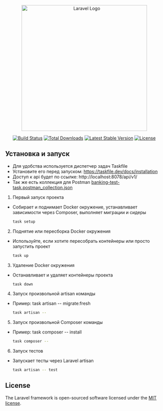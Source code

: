 <p align="center"><a href="https://laravel.com" target="_blank"><img src="https://raw.githubusercontent.com/laravel/art/master/logo-lockup/5%20SVG/2%20CMYK/1%20Full%20Color/laravel-logolockup-cmyk-red.svg" width="400" alt="Laravel Logo"></a></p>

<p align="center">
<a href="https://github.com/laravel/framework/actions"><img src="https://github.com/laravel/framework/workflows/tests/badge.svg" alt="Build Status"></a>
<a href="https://packagist.org/packages/laravel/framework"><img src="https://img.shields.io/packagist/dt/laravel/framework" alt="Total Downloads"></a>
<a href="https://packagist.org/packages/laravel/framework"><img src="https://img.shields.io/packagist/v/laravel/framework" alt="Latest Stable Version"></a>
<a href="https://packagist.org/packages/laravel/framework"><img src="https://img.shields.io/packagist/l/laravel/framework" alt="License"></a>
</p>

## Установка и запуск
    
* Для удобства используется диспетчер задач Taskfile
* Установите его перед запуском: https://taskfile.dev/docs/installation
* Доступ к api будет по ссылке: http://localhost:8078/api/v1/
* Так же есть коллекция для Postman [banking-test-task.postman_collection.json](banking-test-task.postman_collection.json)

1. Первый запуск проекта
* Собирает и поднимает Docker окружение, устанавливает зависимости через Composer, выполняет миграции и сидеры
   ```bash
   task setup
   ```
   
2. Поднятие или пересборка Docker окружения
* Используйте, если хотите пересобрать контейнеры или просто запустить проект
    ```bash
    task up
    ```

3. Удаление Docker окружения
* Останавливает и удаляет контейнеры проекта
    ```bash
    task down
    ```

4. Запуск произвольной artisan команды
* Пример: task artisan -- migrate:fresh
    ```bash
    task artisan --
    ```
5. Запуск произвольной Composer команды
* Пример: task composer -- install
    ```bash
    task composer --
    ```
  
6. Запуск тестов
* Запускает тесты через Laravel artisan
    ```bash
    task artisan -- test
    ```
## License

The Laravel framework is open-sourced software licensed under the [MIT license](https://opensource.org/licenses/MIT).
